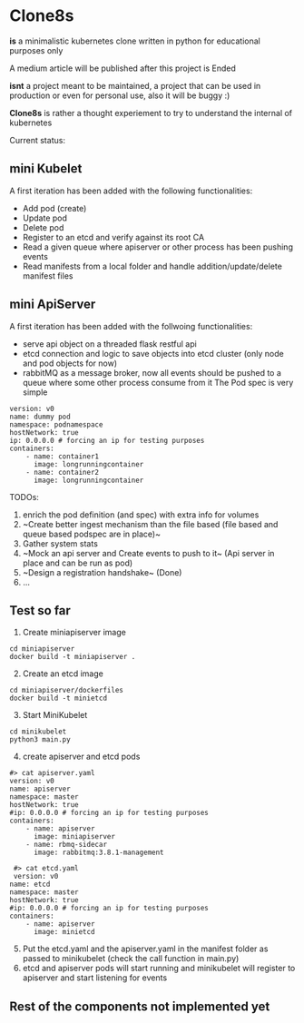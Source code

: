 # Clone8s
**is** a minimalistic kubernetes clone written in python for educational purposes only

A medium article will be published after this project is Ended

**isnt** a project meant to be maintained, a project that can be used in production or even for personal use, also it will be buggy :)

**Clone8s** is rather a thought experiement to try to understand the internal of kubernetes

Current status:
## mini Kubelet
A first iteration has been added with the following functionalities:
- Add pod (create)
- Update pod
- Delete pod
- Register to an etcd and verify against its root CA
- Read a given queue where apiserver or other process has been pushing events
- Read manifests from a local folder and handle addition/update/delete manifest files

## mini ApiServer
A first iteration has been added with the follwoing functionalities:
- serve api object on a threaded flask restful api
- etcd connection and logic to save objects into etcd cluster (only node and pod objects for now)
- rabbitMQ as a message broker, now all events should be pushed to a queue where some other process consume from it
The Pod spec is very simple
```
version: v0
name: dummy pod
namespace: podnamespace
hostNetwork: true
ip: 0.0.0.0 # forcing an ip for testing purposes
containers:
    - name: container1
      image: longrunningcontainer
    - name: container2
      image: longrunningcontainer
```
TODOs:
1. enrich the pod definition (and spec) with extra info for volumes
2. ~Create better ingest mechanism than the file based (file based and queue based podspec are in place)~
3. Gather system stats
4. ~Mock an api server and Create events to push to it~ (Api server in place and can be run as pod)
5. ~Design a registration handshake~ (Done)
6. ...

## Test so far
1. Create miniapiserver image
```
cd miniapiserver
docker build -t miniapiserver .
```
2. Create an etcd image
```
cd miniapiserver/dockerfiles
docker build -t minietcd
```
3. Start MiniKubelet
```
cd minikubelet
python3 main.py
```
4. create apiserver and etcd pods
```
#> cat apiserver.yaml
version: v0
name: apiserver
namespace: master
hostNetwork: true
#ip: 0.0.0.0 # forcing an ip for testing purposes
containers:
    - name: apiserver
      image: miniapiserver
    - name: rbmq-sidecar
      image: rabbitmq:3.8.1-management
 
 #> cat etcd.yaml
 version: v0
name: etcd
namespace: master
hostNetwork: true
#ip: 0.0.0.0 # forcing an ip for testing purposes
containers:
    - name: apiserver
      image: minietcd
 ```
 5. Put the etcd.yaml and the apiserver.yaml in the manifest folder as passed to minikubelet (check the call function in main.py)
 6. etcd and apiserver pods will start running and minikubelet will register to apiserver and start listening for events
## Rest of the components not implemented yet
